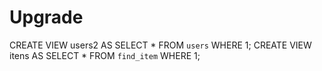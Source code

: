 # Upgrade
CREATE VIEW users2 AS SELECT * FROM `users` WHERE 1;
CREATE VIEW itens AS SELECT * FROM `find_item` WHERE 1;
